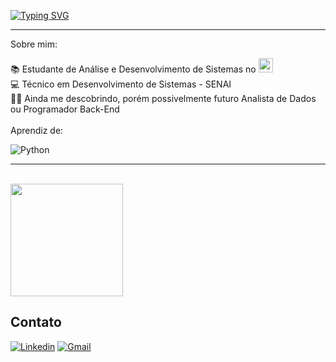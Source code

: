 [![Typing SVG](https://readme-typing-svg.demolab.com?font=Fira+Code&weight=600&size=21&duration=3000&pause=1000&color=F79A02&repeat=false&width=435&lines=%F0%9F%98%8A+Ol%C3%A1%2C+eu+sou+Mac%C3%A9+Silveira+)](https://git.io/typing-svg)

<hr>
Sobre mim:

📚 Estudante de Análise e Desenvolvimento de Sistemas no <a href="https://portal.ifba.edu.br/"><img src="https://img.shields.io/badge/Instituto%20Federal%20da%20Bahia%20(IFBA)-008000" height="23"></a> <br>
💻 Técnico em Desenvolvimento de Sistemas - SENAI <br>
👨‍💻 Ainda me descobrindo, porém possivelmente futuro Analista de Dados ou Programador Back-End <br><br>
Aprendiz de:

![Python](https://img.shields.io/badge/Python-3670A0?style=flat-square&logo=python&logoColor=ffdd54)


<hr>
<br/>

<a href="https://github.com/macesilveira" title="Perfil Macé">
  <img height="180em" src="https://github-readme-stats.vercel.app/api?username=macesilveira&show_icons=true&bg_color=0d1117&title_color=ffa500&text_color=c9d1d9&icon_color=ffa500" />
</a>

## Contato

[![Linkedin](https://img.shields.io/badge/-LinkedIn-blue?style=flat-square&logo=Linkedin&logoColor=white&link=https://www.linkedin.com/in/matheus-silveira147/)](https://www.linkedin.com/in/matheusc-silveira/)
[![Gmail](https://img.shields.io/badge/-bahiacematheus@gmail.com-D14836?style=flat&logo=gmail&logoColor=white)](mailto:bahiacematheus@gmail.com)
